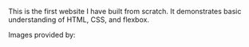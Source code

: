 This is the first website I have built from scratch. It demonstrates basic understanding of HTML, CSS, and flexbox.

Images provided by:
